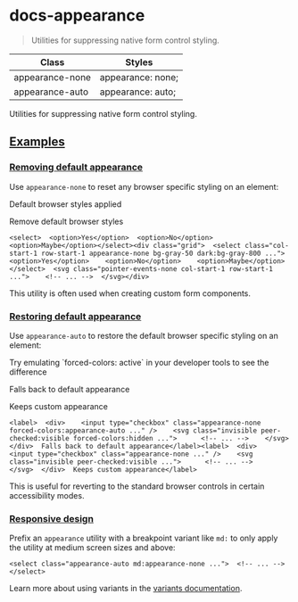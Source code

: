 # docs-appearance

> Utilities for suppressing native form control styling.

| Class           | Styles            |
| --------------- | ----------------- |
| appearance-none | appearance: none; |
| appearance-auto | appearance: auto; |

Utilities for suppressing native form control styling.

## [Examples](#examples)

### [Removing default appearance](#removing-default-appearance)

Use `appearance-none` to reset any browser specific styling on an element:

Default browser styles applied

Remove default browser styles

    <select>  <option>Yes</option>  <option>No</option>  <option>Maybe</option></select><div class="grid">  <select class="col-start-1 row-start-1 appearance-none bg-gray-50 dark:bg-gray-800 ...">    <option>Yes</option>    <option>No</option>    <option>Maybe</option>  </select>  <svg class="pointer-events-none col-start-1 row-start-1 ...">    <!-- ... -->  </svg></div>

This utility is often used when creating custom form components.

### [Restoring default appearance](#restoring-default-appearance)

Use `appearance-auto` to restore the default browser specific styling on an element:

Try emulating \`forced-colors: active\` in your developer tools to see the difference

Falls back to default appearance

Keeps custom appearance

    <label>  <div>    <input type="checkbox" class="appearance-none forced-colors:appearance-auto ..." />    <svg class="invisible peer-checked:visible forced-colors:hidden ...">      <!-- ... -->    </svg>  </div>  Falls back to default appearance</label><label>  <div>    <input type="checkbox" class="appearance-none ..." />    <svg class="invisible peer-checked:visible ...">      <!-- ... -->    </svg>  </div>  Keeps custom appearance</label>

This is useful for reverting to the standard browser controls in certain accessibility modes.

### [Responsive design](#responsive-design)

Prefix an `appearance` utility with a breakpoint variant like `md:` to only apply the utility at medium screen sizes and above:

    <select class="appearance-auto md:appearance-none ...">  <!-- ... --></select>

Learn more about using variants in the [variants documentation](/docs/hover-focus-and-other-states).
